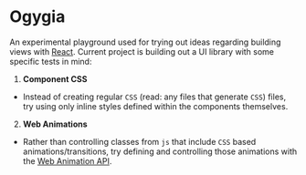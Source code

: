 # Ogygia

An experimental playground used for trying out ideas regarding building views with [React](http://facebook.github.io/react/). Current project is building out a UI library with some specific tests in mind:

1. **Component CSS**
  - Instead of creating regular `CSS` (read: any files that generate `CSS`) files, try using only inline styles defined within the components themselves.
2. **Web Animations**
  - Rather than controlling classes from `js` that include `CSS` based animations/transitions, try defining and controlling those animations with the [Web Animation API](http://w3c.github.io/web-animations/).
